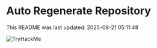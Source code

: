 # Auto Regenerate Repository

This README was last updated: 2025-08-21 05:11:48

 ![TryHackMe](https://tryhackme.com/badge/533634)